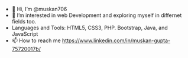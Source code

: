 - 👋 Hi, I’m @muskan706
- 👀 I’m interested in web Development and exploring myself in differnet fields too.
- Languages and Tools: HTML5, CSS3, PHP. Bootstrap, Java, and JavaScript
- 📫 How to reach me https://www.linkedin.com/in/muskan-gupta-75720017b/

<!---
muskan706/muskan706 is a ✨ special ✨ repository because its `README.md` (this file) appears on your GitHub profile.
You can click the Preview link to take a look at your changes.
--->
